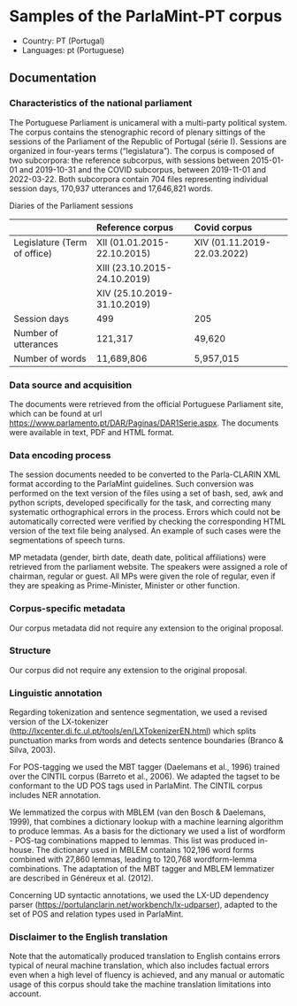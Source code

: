 # Samples of the ParlaMint-PT corpus

- Country: PT (Portugal)
- Languages: pt (Portuguese)

## Documentation

### Characteristics of the national parliament

The Portuguese Parliament is unicameral with a multi-party political system. The corpus contains the stenographic record of plenary sittings of the sessions of the Parliament of the Republic of Portugal (série I). Sessions are organized in four-years terms (“legislatura”). The corpus is composed of two subcorpora: the reference subcorpus, with sessions between 2015-01-01 and 2019-10-31 and the COVID subcorpus, between 2019-11-01 and 2022-03-22. Both subcorpora contain 704 files representing individual session days, 170,937 utterances and 17,646,821 words.


Diaries of the Parliament sessions

| | Reference corpus | Covid corpus |
| :--- | :--- | :--- |
| Legislature (Term of office) | XII (01.01.2015-22.10.2015) | XIV (01.11.2019-22.03.2022)|
| | XIII (23.10.2015-24.10.2019) | |
| | XIV (25.10.2019-31.10.2019) | |
| Session days | 499 | 205 |
| Number of utterances | 121,317 | 49,620 |
| Number of words | 11,689,806 | 5,957,015 |



### Data source and acquisition

The documents were retrieved from the official Portuguese Parliament site, which can be found at url https://www.parlamento.pt/DAR/Paginas/DAR1Serie.aspx. The documents were available in text, PDF and HTML format.

### Data encoding process

The session documents needed to be converted to the Parla-CLARIN XML format according to the ParlaMint guidelines. Such conversion was performed on the text version of the files using a set of bash, sed, awk and python scripts, developed specifically for the task, and correcting many systematic orthographical errors in the process. Errors which could not be automatically corrected were verified by checking the corresponding HTML version of the text file being analysed. An example of such cases were the segmentations of speech turns.

MP metadata (gender, birth date, death date, political affiliations) were retrieved from the parliament website. The speakers were assigned a role of chairman, regular or guest. All MPs were given the role of regular, even if they are speaking as Prime-Minister, Minister or other function.

### Corpus-specific metadata

Our corpus metadata did not require any extension to the original proposal.

### Structure

Our corpus did not require any extension to the original proposal.

### Linguistic annotation

Regarding tokenization and sentence segmentation, we used a revised version of the LX-tokenizer (http://lxcenter.di.fc.ul.pt/tools/en/LXTokenizerEN.html) which splits punctuation marks from words and detects sentence boundaries (Branco & Silva, 2003).

For POS-tagging we used the MBT tagger (Daelemans et al., 1996) trained over the CINTIL corpus (Barreto et al., 2006). We adapted the tagset to be conformant to the UD POS tags used in ParlaMint. The CINTIL corpus includes NER annotation.

We lemmatized the corpus with MBLEM (van den Bosch & Daelemans, 1999), that combines a dictionary lookup with a machine learning algorithm to produce lemmas. As a basis for the dictionary we used a list of wordform - POS-tag combinations mapped to lemmas. This list was produced in-house. The dictionary used in MBLEM contains 102,196 word forms combined with 27,860 lemmas, leading to 120,768 wordform-lemma combinations. The adaptation of the MBT tagger and MBLEM lemmatizer are described in Généreux et al. (2012).

Concerning UD syntactic annotations, we used the LX-UD dependency parser (https://portulanclarin.net/workbench/lx-udparser), adapted to the set of POS and relation types used in ParlaMint.

### Disclaimer to the English translation

Note that the automatically produced translation to English contains errors typical of neural machine translation, which also includes factual errors even when a high level of fluency is achieved, and any manual or automatic usage of this corpus should take the machine translation limitations into account.
